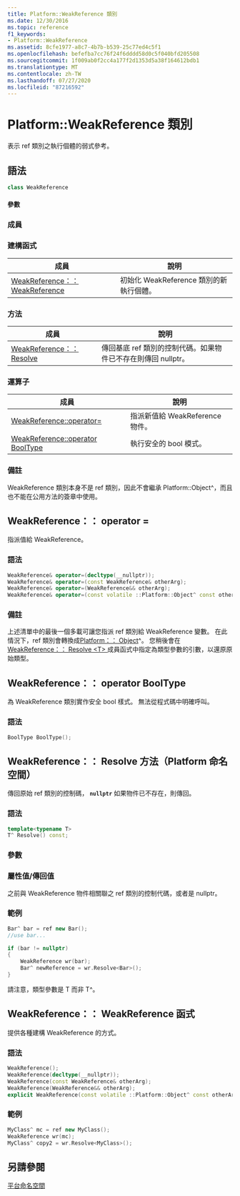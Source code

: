 ```yaml
---
title: Platform::WeakReference 類別
ms.date: 12/30/2016
ms.topic: reference
f1_keywords:
- Platform::WeakReference
ms.assetid: 8cfe1977-a8c7-4b7b-b539-25c77ed4c5f1
ms.openlocfilehash: befefba7cc76f24f6dddd58d0c5f040bfd205508
ms.sourcegitcommit: 1f009ab0f2cc4a177f2d1353d5a38f164612bdb1
ms.translationtype: MT
ms.contentlocale: zh-TW
ms.lasthandoff: 07/27/2020
ms.locfileid: "87216592"
---
```

# <a name="platformweakreference-class"></a>Platform::WeakReference 類別

表示 ref 類別之執行個體的弱式參考。

## <a name="syntax"></a>語法

```cpp
class WeakReference
```

#### <a name="parameters"></a>參數

### <a name="members"></a>成員

### <a name="constructors"></a>建構函式

|成員|說明|
|------------|-----------------|
|[WeakReference：： WeakReference](#ctor)|初始化 WeakReference 類別的新執行個體。|

### <a name="methods"></a>方法

|成員|說明|
|------------|-----------------|
|[WeakReference：： Resolve](#resolve)|傳回基底 ref 類別的控制代碼。如果物件已不存在則傳回 nullptr。|

### <a name="operators"></a>運算子

|成員|說明|
|------------|-----------------|
|[WeakReference::operator=](#operator-assign)|指派新值給 WeakReference 物件。|
|[WeakReference::operator BoolType](#booltype)|執行安全的 bool 模式。|

### <a name="remarks"></a>備註

WeakReference 類別本身不是 ref 類別，因此不會繼承 Platform::Object^，而且也不能在公用方法的簽章中使用。

## <a name="weakreferenceoperator"></a><a name="operator-assign"></a>WeakReference：： operator =

指派值給 WeakReference。

### <a name="syntax"></a>語法

```cpp
WeakReference& operator=(decltype(__nullptr));
WeakReference& operator=(const WeakReference& otherArg);
WeakReference& operator=(WeakReference&& otherArg);
WeakReference& operator=(const volatile ::Platform::Object^ const otherArg);
```

### <a name="remarks"></a>備註

上述清單中的最後一個多載可讓您指派 ref 類別給 WeakReference 變數。 在此情況下，ref 類別會轉換成[Platform：： Object](../cppcx/platform-object-class.md)^。 您稍後會在[WeakReference：： Resolve \<T> ](#resolve)成員函式中指定為類型參數的引數，以還原原始類型。

## <a name="weakreferenceoperator-booltype"></a><a name="booltype"></a>WeakReference：： operator BoolType

為 WeakReference 類別實作安全 bool 樣式。 無法從程式碼中明確呼叫。

### <a name="syntax"></a>語法

```cpp
BoolType BoolType();
```

## <a name="weakreferenceresolve-method-platform-namespace"></a><a name="resolve"></a>WeakReference：： Resolve 方法（Platform 命名空間）

傳回原始 ref 類別的控制碼， **`nullptr`** 如果物件已不存在，則傳回。

### <a name="syntax"></a>語法

```cpp
template<typename T>
T^ Resolve() const;
```

### <a name="parameters"></a>參數

### <a name="property-valuereturn-value"></a>屬性值/傳回值

之前與 WeakReference 物件相關聯之 ref 類別的控制代碼，或者是 nullptr。

### <a name="example"></a>範例

```cpp
Bar^ bar = ref new Bar();
//use bar...

if (bar != nullptr)
{
    WeakReference wr(bar);
    Bar^ newReference = wr.Resolve<Bar>();
}
```

請注意，類型參數是 T 而非 T^。

## <a name="weakreferenceweakreference-constructor"></a><a name="ctor"></a>WeakReference：： WeakReference 函式

提供各種建構 WeakReference 的方式。

### <a name="syntax"></a>語法

```cpp
WeakReference();
WeakReference(decltype(__nullptr));
WeakReference(const WeakReference& otherArg);
WeakReference(WeakReference&& otherArg);
explicit WeakReference(const volatile ::Platform::Object^ const otherArg);
```

### <a name="example"></a>範例

```cpp
MyClass^ mc = ref new MyClass();
WeakReference wr(mc);
MyClass^ copy2 = wr.Resolve<MyClass>();
```

## <a name="see-also"></a>另請參閱

[平台命名空間](../cppcx/platform-namespace-c-cx.md)
